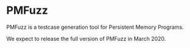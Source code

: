 # PMFuzz

PMFuzz is a testcase generation tool for Persistent Memory Programs.

We expect to release the full version of PMFuzz in March 2020.
